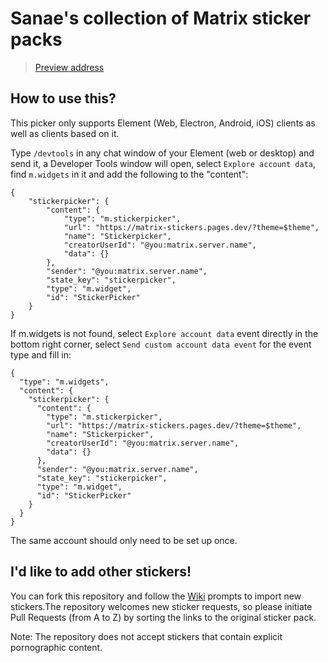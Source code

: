 # Sanae's collection of Matrix sticker packs

> [Preview address](https://matrix-stickers.pages.dev/)

## How to use this?

This picker only supports Element (Web, Electron, Android, iOS) clients as well as clients based on it.

Type `/devtools` in any chat window of your Element (web or desktop) and send it, a Developer Tools window will open, select `Explore account data`, find `m.widgets` in it and add the following to the "content":

```
{
    "stickerpicker": {
        "content": {
            "type": "m.stickerpicker",
            "url": "https://matrix-stickers.pages.dev/?theme=$theme",
            "name": "Stickerpicker",
            "creatorUserId": "@you:matrix.server.name",
            "data": {}
        },
        "sender": "@you:matrix.server.name",
        "state_key": "stickerpicker",
        "type": "m.widget",
        "id": "StickerPicker"
    }
}
```

If m.widgets is not found, select `Explore account data` event directly in the bottom right corner, select `Send custom account data event` for the event type and fill in:


```
{
  "type": "m.widgets",
  "content": {
    "stickerpicker": {
      "content": {
        "type": "m.stickerpicker",
        "url": "https://matrix-stickers.pages.dev/?theme=$theme",
        "name": "Stickerpicker",
        "creatorUserId": "@you:matrix.server.name",
        "data": {}
      },
      "sender": "@you:matrix.server.name",
      "state_key": "stickerpicker",
      "type": "m.widget",
      "id": "StickerPicker"
    }
  }
}
```
The same account should only need to be set up once.

## I'd like to add other stickers!

You can fork this repository and follow the [Wiki](https://github.com/maunium/stickerpicker/wiki/Creating-packs) prompts to import new stickers.The repository welcomes new sticker requests, so please initiate Pull Requests (from A to Z) by sorting the links to the original sticker pack.

Note: The repository does not accept stickers that contain explicit pornographic content.